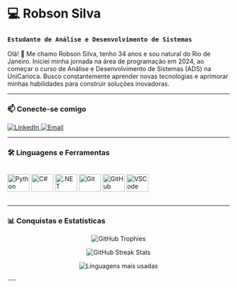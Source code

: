 # 💻 Robson Silva

### `Estudante de Análise e Desenvolvimento de Sistemas`

Olá! 👋 Me chamo Robson Silva, tenho 34 anos e sou natural do Rio de Janeiro. Iniciei minha jornada na área de programação em 2024, ao começar o curso de Análise e Desenvolvimento de Sistemas (ADS) na UniCarioca. Busco constantemente aprender novas tecnologias e aprimorar minhas habilidades para construir soluções inovadoras.

---

### 📫 Conecte-se comigo

<p align="left">
  <a href="https://www.linkedin.com/in/SEU-USUARIO-DO-LINKEDIN" target="_blank">
    <img src="https://img.shields.io/badge/LinkedIn-0077B5?style=for-the-badge&logo=linkedin&logoColor=white" alt="LinkedIn"/>
  </a>
  <a href="robsonferreira244@gmail.com" target="_blank">
    <img src="https://img.shields.io/badge/Email-D14836?style=for-the-badge&logo=gmail&logoColor=white" alt="Email"/>
  </a>
</p>

---

### 🛠️ Linguagens e Ferramentas

<div style="display: inline_block"><br>
  <img align="center" alt="Python" height="40" width="50" src="https://cdn.jsdelivr.net/gh/devicons/devicon@latest/icons/python/python-original.svg" />
  <img align="center" alt="C#" height="40" width="50" src="https://cdn.jsdelivr.net/gh/devicons/devicon@latest/icons/csharp/csharp-original.svg" />
  <img align="center" alt=".NET" height="40" width="50" src="https://cdn.jsdelivr.net/gh/devicons/devicon@latest/icons/dot-net/dot-net-original.svg" />
  <img align="center" alt="Git" height="40" width="50" src="https://cdn.jsdelivr.net/gh/devicons/devicon@latest/icons/git/git-original.svg" />
  <img align="center" alt="GitHub" height="40" width="50" src="https://cdn.jsdelivr.net/gh/devicons/devicon@latest/icons/github/github-original.svg" />
  <img align="center" alt="VSCode" height="40" width="50" src="https://cdn.jsdelivr.net/gh/devicons/devicon@latest/icons/vscode/vscode-original.svg" />
</div>

<br/>

---

### 📊 Conquistas e Estatísticas

<p align="center">
  <img src="https://github-profile-trophy.vercel.app/?username=RobsonFerreiraSilva&theme=tokyonight&row=1&column=7&margin-w=15&margin-h=15" alt="GitHub Trophies"/>
</p>
<p align="center">
  <img src="https://github-readme-streak-stats.herokuapp.com?user=RobsonFerreiraSilva&theme=tokyo-night&locale=pt_br" alt="GitHub Streak Stats"/>
</p>
<p align="center">
  <img src="https://github-readme-stats.vercel.app/api/top-langs/?username=RobsonFerreiraSilva&layout=compact&langs_count=7&theme=tokyonight&locale=pt-br" alt="Linguagens mais usadas"/>
</p>
---
